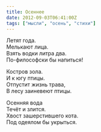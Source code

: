 ```yaml
---
title: Осеннее
date: 2012-09-03T06:41:00Z
tags: ["мысли", "осень", "стихи"]
---
```


Летят года.  
Мелькают лица.  
Взять водки литра два.  
По-философски бы напиться!

Костров зола.  
И к югу птицы.  
Отпустит жизнь трава,  
В лесу заиневеют птицы.

Осенняя вода  
Течёт и злится.  
Хвост зашерстившего кота.  
Под одеялом бы укрыться.  

